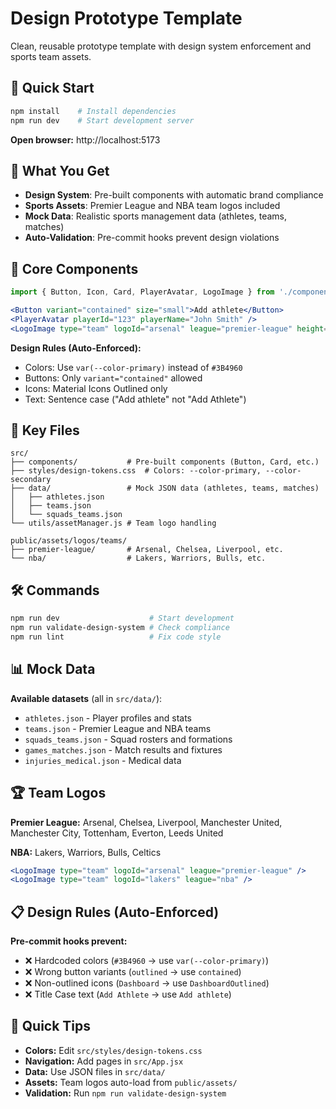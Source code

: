 # Design Prototype Template

Clean, reusable prototype template with design system enforcement and sports team assets.

## 🚀 Quick Start

```bash
npm install    # Install dependencies
npm run dev    # Start development server
```
**Open browser:** http://localhost:5173

## 📁 What You Get

- **Design System**: Pre-built components with automatic brand compliance
- **Sports Assets**: Premier League and NBA team logos included
- **Mock Data**: Realistic sports management data (athletes, teams, matches)
- **Auto-Validation**: Pre-commit hooks prevent design violations

## 🎯 Core Components

```jsx
import { Button, Icon, Card, PlayerAvatar, LogoImage } from './components'

<Button variant="contained" size="small">Add athlete</Button>
<PlayerAvatar playerId="123" playerName="John Smith" />
<LogoImage type="team" logoId="arsenal" league="premier-league" height={40} />
```

**Design Rules (Auto-Enforced):**
- Colors: Use `var(--color-primary)` instead of `#3B4960`
- Buttons: Only `variant="contained"` allowed
- Icons: Material Icons Outlined only
- Text: Sentence case ("Add athlete" not "Add Athlete")

## 📂 Key Files

```
src/
├── components/           # Pre-built components (Button, Card, etc.)
├── styles/design-tokens.css  # Colors: --color-primary, --color-secondary
├── data/                 # Mock JSON data (athletes, teams, matches)
│   ├── athletes.json
│   ├── teams.json
│   └── squads_teams.json
└── utils/assetManager.js # Team logo handling

public/assets/logos/teams/
├── premier-league/       # Arsenal, Chelsea, Liverpool, etc.
└── nba/                  # Lakers, Warriors, Bulls, etc.
```

## 🛠️ Commands

```bash
npm run dev                    # Start development
npm run validate-design-system # Check compliance
npm run lint                   # Fix code style
```

## 📊 Mock Data

**Available datasets** (all in `src/data/`):
- `athletes.json` - Player profiles and stats
- `teams.json` - Premier League and NBA teams
- `squads_teams.json` - Squad rosters and formations
- `games_matches.json` - Match results and fixtures
- `injuries_medical.json` - Medical data

## 🏆 Team Logos

**Premier League:** Arsenal, Chelsea, Liverpool, Manchester United, Manchester City, Tottenham, Everton, Leeds United

**NBA:** Lakers, Warriors, Bulls, Celtics

```jsx
<LogoImage type="team" logoId="arsenal" league="premier-league" />
<LogoImage type="team" logoId="lakers" league="nba" />
```

## 📋 Design Rules (Auto-Enforced)

**Pre-commit hooks prevent:**
- ❌ Hardcoded colors (`#3B4960` → use `var(--color-primary)`)
- ❌ Wrong button variants (`outlined` → use `contained`)
- ❌ Non-outlined icons (`Dashboard` → use `DashboardOutlined`)
- ❌ Title Case text (`Add Athlete` → use `Add athlete`)

## 🎯 Quick Tips

- **Colors:** Edit `src/styles/design-tokens.css`
- **Navigation:** Add pages in `src/App.jsx`
- **Data:** Use JSON files in `src/data/`
- **Assets:** Team logos auto-load from `public/assets/`
- **Validation:** Run `npm run validate-design-system`